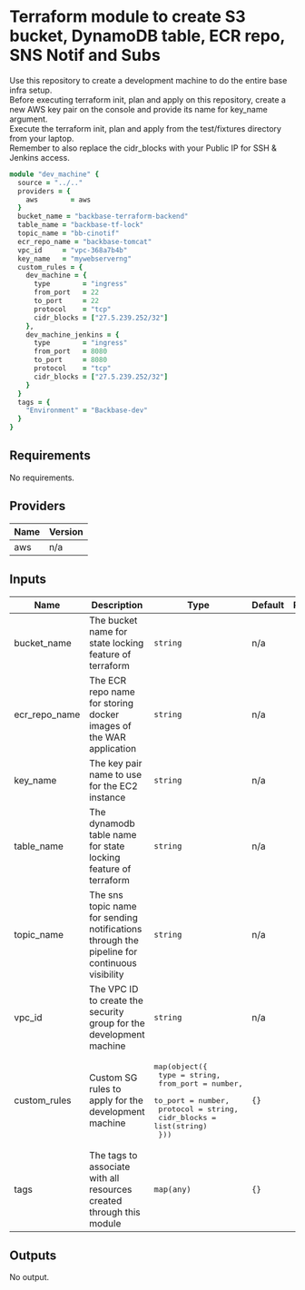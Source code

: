 # Terraform module to create S3 bucket, DynamoDB table, ECR repo, SNS Notif and Subs  
Use this repository to create a development machine to do the entire base infra setup.  
Before executing terraform init, plan and apply on this repository, create a new AWS key pair on the console and provide its name for key\_name argument.  
Execute the terraform init, plan and apply from the test/fixtures directory from your laptop.  
Remember to also replace the cidr\_blocks with your Public IP for SSH & Jenkins access.

```ruby
module "dev_machine" {
  source = "../.."
  providers = {
    aws        = aws
  }
  bucket_name = "backbase-terraform-backend"
  table_name = "backbase-tf-lock"
  topic_name = "bb-cinotif"
  ecr_repo_name = "backbase-tomcat"
  vpc_id     = "vpc-368a7b4b"
  key_name   = "mywebserverng"
  custom_rules = {
    dev_machine = {
      type        = "ingress"
      from_port   = 22
      to_port     = 22
      protocol    = "tcp"
      cidr_blocks = ["27.5.239.252/32"]
    },
    dev_machine_jenkins = {
      type        = "ingress"
      from_port   = 8080
      to_port     = 8080
      protocol    = "tcp"
      cidr_blocks = ["27.5.239.252/32"]
    }
  }
  tags = {
    "Environment" = "Backbase-dev"
  }
}
```

## Requirements

No requirements.

## Providers

| Name | Version |
|------|---------|
| aws | n/a |

## Inputs

| Name | Description | Type | Default | Required |
|------|-------------|------|---------|:--------:|
| bucket\_name | The bucket name for state locking feature of terraform | `string` | n/a | yes |
| ecr\_repo\_name | The ECR repo name for storing docker images of the WAR application | `string` | n/a | yes |
| key\_name | The key pair name to use for the EC2 instance | `string` | n/a | yes |
| table\_name | The dynamodb table name for state locking feature of terraform | `string` | n/a | yes |
| topic\_name | The sns topic name for sending notifications through the pipeline for continuous visibility | `string` | n/a | yes |
| vpc\_id | The VPC ID to create the security group for the development machine | `string` | n/a | yes |
| custom\_rules | Custom SG rules to apply for the development machine | <pre>map(object({<br>    type        = string,<br>    from_port   = number,<br>    to_port     = number,<br>    protocol    = string,<br>    cidr_blocks = list(string)<br>  }))</pre> | `{}` | no |
| tags | The tags to associate with all resources created through this module | `map(any)` | `{}` | no |

## Outputs

No output.

